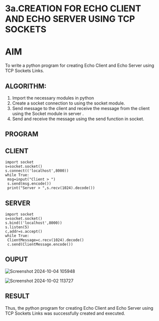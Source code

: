 # 3a.CREATION FOR ECHO CLIENT AND ECHO SERVER USING TCP SOCKETS
# AIM
To write a python program for creating Echo Client and Echo Server using TCP
Sockets Links.
## ALGORITHM:
1. Import the necessary modules in python
2. Create a socket connection to using the socket module.
3. Send message to the client and receive the message from the client using the Socket module in
 server .
4. Send and receive the message using the send function in socket.
## PROGRAM
## CLIENT
```
import socket
s=socket.socket()
s.connect(('localhost',8000))
while True:
 msg=input("Client > ")
 s.send(msg.encode())
 print("Server > ",s.recv(1024).decode())
```
## SERVER
```
import socket
s=socket.socket()
s.bind(('localhost',8000))
s.listen(5)
c,addr=s.accept()
while True:
 ClientMessage=c.recv(1024).decode()
 c.send(ClientMessage.encode())
```
## OUPUT
![Screenshot 2024-10-04 105948](https://github.com/user-attachments/assets/b3d475e9-dc80-4633-b355-f297b9501933)

![Screenshot 2024-10-02 113727](https://github.com/user-attachments/assets/77020e46-47a0-4558-b52e-941231f2d6e4)

## RESULT
Thus, the python program for creating Echo Client and Echo Server using TCP Sockets Links 
was successfully created and executed.
